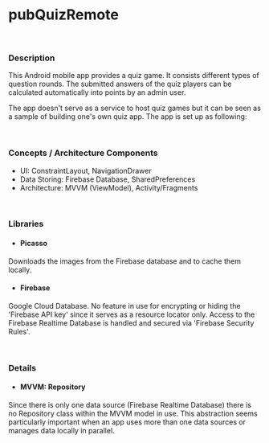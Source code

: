 # pubQuizRemote

<br>

### Description

This Android mobile app provides a quiz game.
It consists different types of question rounds.
The submitted answers of the quiz players can be calculated automatically into points by an admin user.

The app doesn't serve as a service to host quiz games but it can be seen as a sample of building one's own quiz app.
The app is set up as following:

<br>

### Concepts / Architecture Components

- UI: ConstraintLayout, NavigationDrawer
- Data Storing: Firebase Database, SharedPreferences
- Architecture: MVVM (ViewModel), Activity/Fragments

<br>

### Libraries

- #### Picasso
 Downloads the images from the Firebase database and to cache them locally.

- #### Firebase
Google Cloud Database. No feature in use for encrypting or hiding the 'Firebase API key' since it serves as a resource locator only.
Access to the Firebase Realtime Database is handled and secured via 'Firebase Security Rules'.

<br>

### Details

- #### MVVM: Repository
Since there is only one data source (Firebase Realtime Database) there is no Repository class within the MVVM model in use.
This abstraction seems particularly important when an app uses more than one data sources or manages data locally in parallel.
